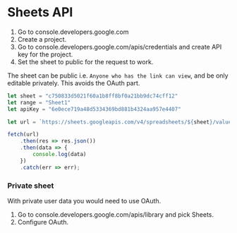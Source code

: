 # Sheets API

1. Go to console.developers.google.com
2. Create a project.
3. Go to console.developers.google.com/apis/credentials and create API key for the project.
4. Set the sheet to public for the request to work.

The sheet can be public i.e. `Anyone who has the link can view`, and be only editable privately. This avoids the OAuth part.


```javascript
let sheet = "c750833d5021f60a1b8ff8bf0a21bb9dc74cff12"
let range = "Sheet1"
let apiKey = "6e0ece719a48d5334369bd881b4324aa957e4407"

let url = `https://sheets.googleapis.com/v4/spreadsheets/${sheet}/values/${range}?key=${apiKey}`

fetch(url)
    .then(res => res.json())
    .then(data => {
        console.log(data)
    })
    .catch(err => err);
```

### Private sheet

With private user data you would need to use OAuth.

1. Go to console.developers.google.com/apis/library and pick Sheets.
2. Configure OAuth.

